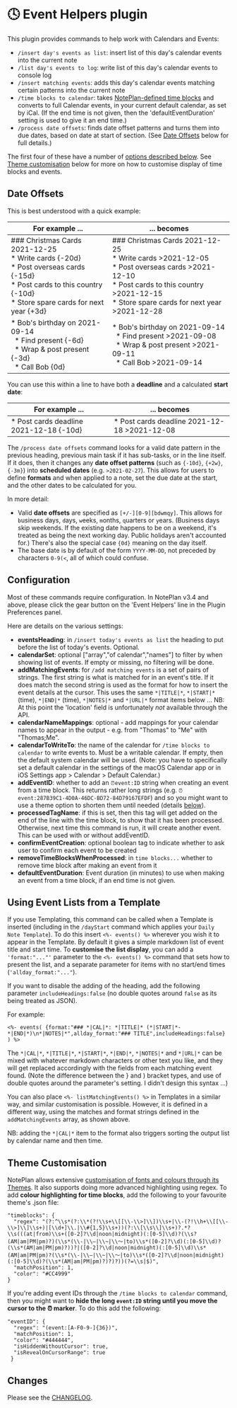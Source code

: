 # 🕓 Event Helpers plugin
This plugin provides commands to help work with Calendars and Events:

- `/insert day's events as list`: insert list of this day's calendar events into the current note
- `/list day's events to log`: write list of this day's calendar events to console log
- `/insert matching events`: adds this day's calendar events matching certain patterns into the current note
- `/time blocks to calendar`: takes [NotePlan-defined time blocks](https://help.noteplan.co/article/52-part-2-tasks-events-and-reminders#timeblocking) and converts to full Calendar events, in your current default calendar, as set by iCal. (If the end time is not given, then the 'defaultEventDuration' setting is used to give it an end time.)
- `/process date offsets`: finds date offset patterns and turns them into due dates, based on date at start of section. (See [Date Offsets](#date-offsets) below for full details.)

The first four of these have a number of [options described below](#configuration).
See [Theme customisation](#theme-customisation) below for more on how to customise display of time blocks and events.

## Date Offsets
This is best understood with a quick example:

| For example ...                                                                                                                                                                        | ... becomes                                                                                                                                                                                                 |
| --------------------------------------------------------------------------------------------------------------------------------------------------------------------------------------- | ----------------------------------------------------------------------------------------------------------------------------------------------------------------------------------------------------------- |
| \#\#\# Christmas Cards 2021-12-25<br />\* Write cards {-20d}<br />\* Post overseas cards {-15d}<br />\* Post cards to this country {-10d}<br />\* Store spare cards for next year {+3d} | \#\#\# Christmas Cards 2021-12-25<br />\* Write cards >2021-12-05<br />\* Post overseas cards >2021-12-10<br />* Post cards to this country >2021-12-15<br />\* Store spare cards for next year >2021-12-28 |
| \* Bob's birthday on 2021-09-14<br />&nbsp;&nbsp;\* Find present {-6d}<br />&nbsp;&nbsp;\* Wrap & post present {-3d} <br />&nbsp;&nbsp;\* Call Bob {0d}                                 | \* Bob's birthday on 2021-09-14<br />&nbsp;&nbsp;\* Find present >2021-09-08<br />&nbsp;&nbsp;\* Wrap & post present >2021-09-11<br />&nbsp;&nbsp;\* Call Bob >2021-09-14                                   |

You can use this within a line to have both a **deadline** and a calculated **start date**:

| For example ...                                                      | ... becomes                                                                       |
| ---------------------------------------------------------- | -------------------------------------------------------------------- |
| * Post cards deadline 2021-12-18 {-10d} | * Post cards deadline 2021-12-18 >2021-12-08 |

The `/process date offsets` command looks for a valid date pattern in the previous heading, previous main task if it has sub-tasks, or in the line itself. If it does, then it changes any **date offset patterns** (such as `{-10d}`, `{+2w}`, `{-3m}`) into **scheduled dates** (e.g. `>2021-02-27`). This allows for users to define **formats** and when applied to a note, set the due date at the start, and the other dates to be calculated for you.

In more detail:

- Valid **date offsets** are specified as `[+/-][0-9][bdwmqy]`. This allows for `b`usiness days,  `d`ays, `w`eeks, `m`onths, `q`uarters or `y`ears. (Business days skip weekends. If the existing date happens to be on a weekend, it's treated as being the next working day. Public holidays aren't accounted for.)  There's also the special case `{0d}` meaning on the day itself.
- The base date is by default of the form `YYYY-MM-DD`, not preceded by characters `0-9(<`, all of which could confuse.

## Configuration
Most of these commands require configuration. In NotePlan v3.4 and above, please click the gear button on the 'Event Helpers' line in the Plugin Preferences panel.
<!-- - For versions before v3.4 you write settings in the first code block of the special `📋 Templates/_configuration` note, in JSON format. The first time the plugin is run it should detect it doesn't have configuration, and offer to write some to this note. Alternatively, in that note, include the following settings you want in its first code block. This is the annotated list of settings, with their defaults: -->

<!-- ```jsonc
...
  events: {
    eventsHeading: "### Events today",  // optional heading to put before list of today's events
    calendarToWriteTo: "",  // specify calendar name to write events to. Must be writable calendar. If empty, then the default system calendar will be used.
    calendarSet: [],  // optional list of calendar names to filter by when showing list of events. If empty, no filtering will be done.
    addMatchingEvents: {  // match events with string on left, and then the string on the right is the format for how to insert this event (see README for details)
      "meeting": "### *|TITLE|* (*|START|*)\n*|NOTES|*",
      "webinar": "### *|TITLE|* (*|START|*) *|URL|*",
      "holiday": "*|TITLE|* *|NOTES|*",
    },
    calendarNameMappings: [  // here you can map a calendar name to a new string - e.g. "Thomas" to "Me" with "Thomas;Me"
      "From;To",
    ],
    addEventID: false,  // whether to add an '⏰event:ID' string when creating an event from a time block
    processedTagName: "#event_created",  // optional tag to add after making a time block an event
    confirmEventCreation: false,  // optional tag to indicate whether to ask user to confirm each event to be created
    removeTimeBlocksWhenProcessed: true,  // whether to remove time block after making an event from it
    locale: "en-US",
    timeOptions: { hour: '2-digit', minute: '2-digit', hour12: false } // optional settings for time outputs
  }
...
```
This uses JSON5 format: ensure there are commas at the end of all that lines that need them. -->

Here are details on the various settings:

- **eventsHeading**: in `/insert today's events as list` the heading to put before the list of today's events. Optional.
- **calendarSet**: optional ["array","of calendar","names"] to filter by when showing list of events. If empty or missing, no filtering will be done.
- **addMatchingEvents**: for `/add matching events` is a set of pairs of strings. The first string is what is matched for in an event's title. If it does match the second string is used as the format for how to insert the event details at the cursor.  This uses the same `*|TITLE|*`, `*|START|*` (time), `*|END|*` (time), `*|NOTES|*` and `*|URL|*` format items below ...  NB: At this point the 'location' field is unfortunately _not_ available through the API.
- **calendarNameMappings**: optional - add mappings for your calendar names to appear in the output - e.g. from "Thomas" to "Me" with "Thomas;Me".
- **calendarToWriteTo**: the name of the calendar for `/time blocks to calendar` to write events to. Must be a writable calendar. If empty, then the default system calendar will be used. (Note: you have to specifically set a default calendar in the settings of the macOS Calendar app or in iOS Settings app > Calendar > Default Calendar.)
- **addEventID**: whether to add an `⏰event:ID` string when creating an event from a time block. This returns rather long strings (e.g. `⏰event:287B39C1-4D0A-46DC-BD72-84D79167EFDF`) and so you might want to use a theme option to shorten them until needed (details [below](#theme-customisation)).
- **processedTagName**: if this is set, then this tag will get added on the end of the line with the time block, to show that it has been processed. Otherwise, next time this command is run, it will create another event. This can be used with or without addEventID.
- **confirmEventCreation**: optional boolean tag to indicate whether to ask user to confirm each event to be created
- **removeTimeBlocksWhenProcessed**: in `time blocks...` whether to remove time block after making an event from it
- **defaultEventDuration**: Event duration (in minutes) to use when making an event from a time block, if an end time is not given.

## Using Event Lists from a Template
If you use Templating, this command can be called when a Template is inserted (including in the `/dayStart` command which applies your `Daily Note Template`). To do this insert `<%- events() %>` wherever you wish it to appear in the Template.  By default it gives a simple markdown list of event title and start time.  To **customise the list display**, you can add a `'format:"..."'` parameter to the `<%- events() %>` command that sets how to present the list, and a separate parameter for items with no start/end times (`'allday_format:"..."`).

If you want to disable the adding of the heading, add the following parameter `includeHeadings:false` (no double quotes around `false` as its being treated as JSON).

For example:

```jsonc
<%- events( {format:"### *|CAL|*: *|TITLE|* (*|START|*-*|END|*)\n*|NOTES|*",allday_format:"### TITLE",includeHeadings:false} ) %>
```

The `*|CAL|*`, `*|TITLE|*`, `*|START|*`, `*|END|*`, `*|NOTES|*` and `*|URL|*` can be mixed with whatever markdown characters or other text you like, and they will get replaced accordingly with the fields from each matching event found. (Note the difference between the } and ) bracket types, and use of double quotes around the parameter's setting. I didn't design this syntax ...)

You can also place  `<%- listMatchingEvents() %>` in Templates in a similar way, and similar customisation is possible. However, it is defined in a different way, using the matches and format strings defined in the `addMatchingEvents` array, as shown above.

NB: adding the `*|CAL|*` item to the format also triggers sorting the output list by calendar name and then time.

## Theme Customisation
NotePlan allows extensive [customisation of fonts and colours through its Themes](https://help.noteplan.co/article/44-customize-themes). It also supports doing more advanced highlighting using regex. To add **colour highlighting for time blocks**, add the following to your favourite theme's .json file:
```jsonc
"timeblocks": {
  "regex": "(?:^\\s*(?:\\*(?!\\s+\\[[\\-\\>]\\])\\s+|\\-(?!\\h+\\[[\\-\\>]\\]\\s+)|[\\d+]\\.|\\#{1,5}\\s+))(?:\\[\\s\\]\\s+)?.*?\\s(((at|from)\\s+([0-2]?\\d|noon|midnight)(:[0-5]\\d)?(\\s?(AM|am|PM|pm)?)(\\s*(\\-|\\–|\\~|\\〜|to)\\s*([0-2]?\\d)(:[0-5]\\d)?(\\s*(AM|am|PM|pm)?))?|([0-2]?\\d|noon|midnight)(:[0-5]\\d)\\s*(AM|am|PM|pm)?(\\s*(\\-|\\–|\\~|\\〜|to)\\s*([0-2]?\\d|noon|midnight)(:[0-5]\\d)?(\\s*(AM|am|PM|pm)?)?)?))(?=\\s|$)",
  "matchPosition": 1,
  "color": "#CC4999"
}
```

If you're adding event IDs through the `/time blocks to calendar` command, then you might want to **hide the long `event:ID` string until you move the cursor to the ⏰ marker**. To do this add the following:
```jsonc
"eventID": {
  "regex": "(event:[A-F0-9-]{36})",
  "matchPosition": 1,
  "color": "#444444",
  "isHiddenWithoutCursor": true,
  "isRevealOnCursorRange": true
 }
```

## Changes
Please see the [CHANGELOG](CHANGELOG.md).
